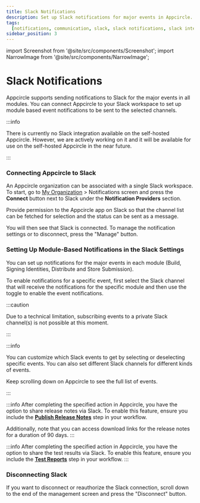 ```yaml
---
title: Slack Notifications
description: Set up Slack notifications for major events in Appcircle. Enhance your team's communication with module-based alerts.
tags:
  [notifications, communication, slack, slack notifications, slack integration]
sidebar_position: 3
---
```


import Screenshot from '@site/src/components/Screenshot';
import NarrowImage from '@site/src/components/NarrowImage';

# Slack Notifications

Appcircle supports sending notifications to Slack for the major events in all modules. You can connect Appcircle to your Slack workspace to set up module based event notifications to be sent to the selected channels.

:::info

There is currently no Slack integration available on the self-hosted Appcircle. However, we are actively working on it and it will be available for use on the self-hosted Appcircle in the near future.

:::

### Connecting Appcircle to Slack

An Appcircle organization can be associated with a single Slack workspace. To start, go to [My Organization](/account/my-organization) > Notifications screen and press the **Connect** button next to Slack under the **Notification Providers** section.

<Screenshot url='https://cdn.appcircle.io/docs/assets/notifications-slack1.png' />

Provide permission to the Appcircle app on Slack so that the channel list can be fetched for selection and the status can be sent as a message.

<Screenshot url='https://cdn.appcircle.io/docs/assets/image (65).png' />

You will then see that Slack is connected. To manage the notification settings or to disconnect, press the "Manage" button.

<Screenshot url='https://cdn.appcircle.io/docs/assets/notifications-slack-manage.png' />

### Setting Up Module-Based Notifications in the Slack Settings

You can set up notifications for the major events in each module (Build, Signing Identities, Distribute and Store Submission).

To enable notifications for a specific event, first select the Slack channel that will receive the notifications for the specific module and then use the toggle to enable the event notifications.

:::caution

Due to a technical limitation, subscribing events to a private Slack channel(s) is not possible at this moment.

:::

:::info

You can customize which Slack events to get by selecting or deselecting specific events. You can also set different Slack channels for different kinds of events.

Keep scrolling down on Appcircle to see the full list of events.

:::

<Screenshot url='https://cdn.appcircle.io/docs/assets/be3113-slack1.png' />

:::info
After completing the specified action in Appcircle, you have the option to share release notes via Slack.
To enable this feature, ensure you include the [**Publish Release Notes**](https://docs.appcircle.io/workflows/common-workflow-steps/publish-release-notes/) step in your workflow.

Additionally, note that you can access download links for the release notes for a duration of 90 days.
:::

<Screenshot url='https://cdn.appcircle.io/docs/assets/2446-ReleaseNotesViaEmail.png' />

:::info
After completing the specified action in Appcircle, you have the option to share the test results via Slack.
To enable this feature, ensure you include the [**Test Reports**](https://docs.appcircle.io/continuous-testing/running-ios-unit-and-ui-tests#generating-test-report) step in your workflow.
:::

<Screenshot url='https://cdn.appcircle.io/docs/assets/2446-TestReportsViaEmail.png' />

### Disconnecting Slack

If you want to disconnect or reauthorize the Slack connection, scroll down to the end of the management screen and press the "Disconnect" button.

<Screenshot url='https://cdn.appcircle.io/docs/assets/be3113-slack2.png' />